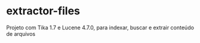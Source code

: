 # extractor-files
Projeto com Tika 1.7 e Lucene 4.7.0, para indexar, buscar e extrair conteúdo de arquivos

